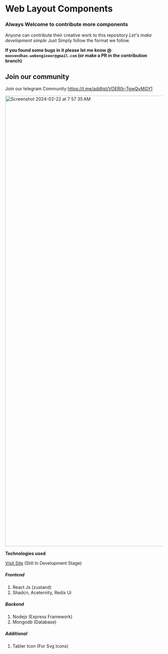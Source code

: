 # Web Layout Components

### Always Welcome to contribute more components

Anyone can contribute their creative work to this repository <i> Let's make development simple </i> Just Simply follow the format we follow. 

**If you found some bugs in it please let me know @ ```moovendhan.webengineer@gmail.com``` (or make a PR in the contribution branch)**

## Join our community

Join our telegram Community
https://t.me/addlist/VOER0r-TgwQyMGY1

<img width="1440" alt="Screenshot 2024-02-22 at 7 57 35 AM" src="https://github.com/agricreation/html-css-js-components/assets/96030910/ca430216-6457-41f6-9762-b46726621327">

**Technologies used**


[Visit Site](https://webui.agricreations.com/ "Visit Site") (Still In Development Stage) 

##### Frontend
1. React Js (zustand)
2. Shadcn, Aceternity, Redix Ui

##### Backend
1. Nodejs (Express Framework)
2. Mongodb (Database)

##### Additional 
1. Tabler Icon (For Svg Icons)

